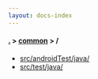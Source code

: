 ```yaml
---
layout: docs-index
---
```

#### [.](./../index) > [common](./index) > **/**

- [src/androidTest/java/](src/androidTest/java/)
- [src/test/java/](src/test/java/)
